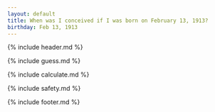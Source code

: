 ```yaml
---
layout: default
title: When was I conceived if I was born on February 13, 1913?
birthday: Feb 13, 1913
---
```


{% include header.md %}

{% include guess.md %}

{% include calculate.md %}

{% include safety.md %}

{% include footer.md %}



